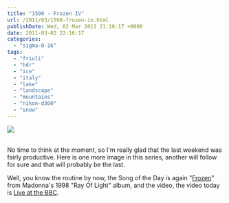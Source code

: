 ```yaml
---
title: "1598 - Frozen IV"
url: /2011/03/1598-frozen-iv.html
publishDate: Wed, 02 Mar 2011 21:16:17 +0000
date: 2011-03-02 22:16:17
categories: 
  - "sigma-8-16"
tags: 
  - "friuli"
  - "hdr"
  - "ice"
  - "italy"
  - "lake"
  - "landscape"
  - "mountains"
  - "nikon-d300"
  - "snow"
---
```

<div class="container">
<div class="center"><a target="_blank" href="https://d25zfm9zpd7gm5.cloudfront.net/1200x1200/2011/20110227_131926_ps.jpg"><img src="https://d25zfm9zpd7gm5.cloudfront.net/0600x0600/2011/20110227_131926_ps.jpg" /></a></div>
</div>
<br />

No time to think at the moment, so I'm really glad that the last weekend was fairly productive. Here is one more image in this series, another will follow for sure and that will probably be the last. 

 Well, you know the routine by now, the Song of the Day is again "<a target="_blank" href="http://www.lyricsmode.com/lyrics/m/madonna/frozen.html">Frozen</a>" from Madonna's 1998 "Ray Of Light" album, and the video, the video today is <a target="_blank" href="http://www.youtube.com/watch?v=Wr9bb3zmuII">Live at the BBC</a>.
